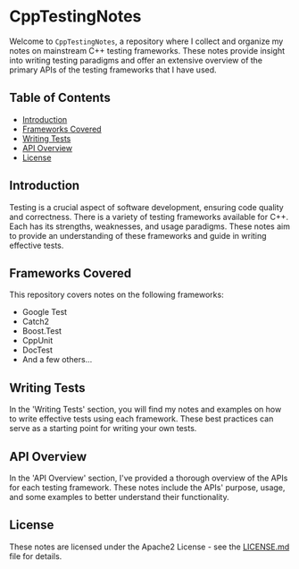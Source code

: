 # CppTestingNotes

Welcome to `CppTestingNotes`, a repository where I collect and organize my notes on mainstream C++ testing frameworks. These notes provide insight into writing testing paradigms and offer an extensive overview of the primary APIs of the testing frameworks that I have used.

## Table of Contents

- [Introduction](#introduction)
- [Frameworks Covered](#frameworks-covered)
- [Writing Tests](#writing-tests)
- [API Overview](#api-overview)
- [License](#license)

## Introduction

Testing is a crucial aspect of software development, ensuring code quality and correctness. There is a variety of testing frameworks available for C++. Each has its strengths, weaknesses, and usage paradigms. These notes aim to provide an understanding of these frameworks and guide in writing effective tests.

## Frameworks Covered

This repository covers notes on the following frameworks:

- Google Test
- Catch2
- Boost.Test
- CppUnit
- DocTest
- And a few others...

## Writing Tests

In the 'Writing Tests' section, you will find my notes and examples on how to write effective tests using each framework. These best practices can serve as a starting point for writing your own tests.

## API Overview

In the 'API Overview' section, I've provided a thorough overview of the APIs for each testing framework. These notes include the APIs' purpose, usage, and some examples to better understand their functionality.

## License

These notes are licensed under the Apache2 License - see the [LICENSE.md](LICENSE.md) file for details.
